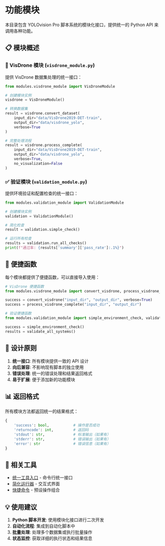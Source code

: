 # 功能模块

本目录包含 YOLOvision Pro 脚本系统的模块化接口，提供统一的 Python API 来调用各种功能。

## 📋 模块概述

### 🚁 VisDrone 模块 (`visdrone_module.py`)
提供 VisDrone 数据集处理的统一接口：

```python
from modules.visdrone_module import VisDroneModule

# 创建模块实例
visdrone = VisDroneModule()

# 转换数据集
result = visdrone.convert_dataset(
    input_dir="data/VisDrone2019-DET-train",
    output_dir="data/visdrone_yolo",
    verbose=True
)

# 完整处理流程
result = visdrone.process_complete(
    input_dir="data/VisDrone2019-DET-train",
    output_dir="data/visdrone_yolo",
    verbose=True,
    no_visualization=False
)
```

### ✅ 验证模块 (`validation_module.py`)
提供环境验证和配置检查的统一接口：

```python
from modules.validation_module import ValidationModule

# 创建模块实例
validation = ValidationModule()

# 简化检查
result = validation.simple_check()

# 运行所有检查
results = validation.run_all_checks()
print(f"通过率: {results['summary']['pass_rate']:.1%}")
```

## 🔧 便捷函数

每个模块都提供了便捷函数，可以直接导入使用：

```python
# VisDrone 便捷函数
from modules.visdrone_module import convert_visdrone, process_visdrone_complete

success = convert_visdrone("input_dir", "output_dir", verbose=True)
success = process_visdrone_complete("input_dir", "output_dir")

# 验证便捷函数
from modules.validation_module import simple_environment_check, validate_all_systems

success = simple_environment_check()
results = validate_all_systems()
```

## 🎯 设计原则

1. **统一接口**: 所有模块提供一致的 API 设计
2. **向后兼容**: 不影响现有脚本的独立使用
3. **错误处理**: 统一的错误处理和结果返回格式
4. **易于扩展**: 便于添加新的功能模块

## 📊 返回格式

所有模块方法都返回统一的结果格式：

```python
{
    'success': bool,           # 操作是否成功
    'returncode': int,         # 返回码
    'stdout': str,             # 标准输出（如果有）
    'stderr': str,             # 错误输出（如果有）
    'error': str               # 错误信息（如果有）
}
```

## 🔗 相关工具

- [统一工具入口](../yolo_tools.py) - 命令行统一接口
- [简化运行器](../run.py) - 交互式界面
- [快捷命令](../quick_commands.py) - 预设操作组合

## 💡 使用建议

1. **Python 脚本开发**: 使用模块化接口进行二次开发
2. **自动化流程**: 集成到自动化脚本中
3. **批量处理**: 处理多个数据集或执行批量操作
4. **状态监控**: 获取详细的执行状态和结果信息
